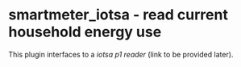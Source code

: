# smartmeter_iotsa - read current household energy use

This plugin interfaces to a _iotsa p1 reader_ (link to be provided later).